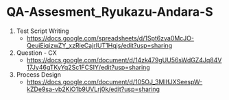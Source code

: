 # QA-Assesment_Ryukazu-Andara-S

1. Test Script Writing
   - https://docs.google.com/spreadsheets/d/1Spt6zva0McJO-QeuiEiqizwZY_xzRieCajrIUT1Hqjs/edit?usp=sharing
2. Question - CX
   - https://docs.google.com/document/d/14zk479gUU56sWdGZ4Jq84V17Jy46gTKyYq2Sc1FCSIY/edit?usp=sharing
3. Process Design
   - https://docs.google.com/document/d/105OJ_3MIIfJXSeespW-kZDe9sa-vb2KiO1b9UVLrj0k/edit?usp=sharing
